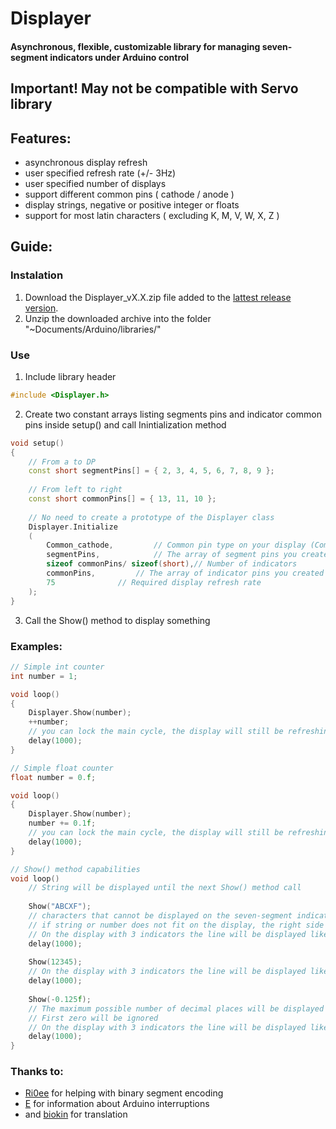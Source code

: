 
# Displayer
#### Asynchronous, flexible, customizable library for managing seven-segment indicators under Arduino control

## Important! May not be compatible with Servo library

## Features:
- asynchronous display refresh
- user specified refresh rate (+/- 3Hz)
- user specified number of displays
- support different common pins ( cathode / anode )
- display strings, negative or positive integer or floats
- support for most latin characters ( excluding K, M, V, W, X, Z )

## Guide:
### Instalation
 1. Download the Displayer_vX.X.zip file added to the [lattest release version](https://github.com/SecyrBb/Displayer/releases "Releases").
 2. Unzip the downloaded archive into the folder "~Documents/Arduino/libraries/"
### Use
 1. Include library header
~~~cpp
#include <Displayer.h>
~~~
 2. Сreate two constant arrays listing segments pins and indicator common pins inside setup() and call Inintialization method
~~~cpp
void setup()
{
	// From a to DP
	const short segmentPins[] = { 2, 3, 4, 5, 6, 7, 8, 9 };
	
	// From left to right
	const short сommonPins[] = { 13, 11, 10 };
	
	// No need to create a prototype of the Displayer class
	Displayer.Initialize
	(
		Common_cathode,			// Common pin type on your display (Common_cathode or Common_anode) 
		segmentPins,			// The array of segment pins you created 
		sizeof сommonPins/ sizeof(short),// Number of indicators 
		сommonPins,			// The array of indicator pins you created 
		75				// Required display refresh rate 
	);
}
~~~
3. Call the Show() method to display something
### Examples:
~~~cpp
// Simple int counter
int number = 1;

void loop()
{
	Displayer.Show(number);
	++number;
	// you can lock the main cycle, the display will still be refreshing
	delay(1000);
}
~~~
~~~cpp
// Simple float counter
float number = 0.f;

void loop()
{
	Displayer.Show(number);
	number += 0.1f;
	// you can lock the main cycle, the display will still be refreshing
	delay(1000);
}
~~~
~~~cpp
// Show() method capabilities
void loop()
	// String will be displayed until the next Show() method call
	
	Show("ABCXF");
	// characters that cannot be displayed on the seven-segment indicator will be ignored
	// if string or number does not fit on the display, the right side will preferably be displayed.
	// On the display with 3 indicators the line will be displayed like this: "C F"
  	delay(1000);
	
	Show(12345);
	// On the display with 3 indicators the line will be displayed like this: "345"
  	delay(1000);
	
	Show(-0.125f);
	// The maximum possible number of decimal places will be displayed
	// First zero will be ignored
	// On the display with 3 indicators the line will be displayed like this: "-.125"
  	delay(1000);
}
~~~

### Thanks to:
- [Ri0ee](https://github.com/Ri0ee) for helping with binary segment encoding
- [E](https://arduinodiy.wordpress.com/2012/02/28/timer-interrupts/) for information about Arduino interruptions 
- and [biokin](https://habr.com/ru/post/453276/) for translation
